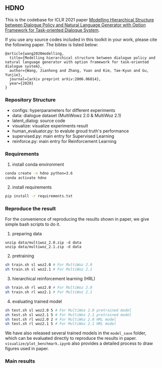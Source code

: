 
## HDNO

This is the codebase for ICLR 2021 paper [Modelling Hierarchical Structure between Dialogue Policy and Natural Language Generator with Option Framework for Task-oriented Dialogue System](https://arxiv.org/abs/2006.06814).

If you use any source codes included in this toolkit in your work, please cite the following paper. The bibtex is listed below:     
```
@article{wang2020modelling,
  title={Modelling hierarchical structure between dialogue policy and natural language generator with option framework for task-oriented dialogue system},
  author={Wang, Jianhong and Zhang, Yuan and Kim, Tae-Kyun and Gu, Yunjie},
  journal={arXiv preprint arXiv:2006.06814},
  year={2020}
}
```

### Repository Structure
* configs: hyperparameters for different experiments
* data: dialogue dataset (MultiWowz 2.0 & MultiWoz 2.1)
* latent_dialog: source code
* visualize: visualize experiments result
* human_evaluator.py: to evalute groud truth's performance
* supervised.py: main entry for Supervised Learning
* reinforce.py: main entry for Reinforcement Learning


### Requirements

1. install conda environment                                        
```bash
conda create -n hdno python=3.6
conda activate hdno
```

2.  install requirements
```bash
pip install -r requirements.txt     
```

### Reproduce the result
For the convenience of reproducing the results shown in paper, we give simple bash scripts to do it.

1. preparing data
```
unzip data/multiwoz_2.0.zip -d data
unzip data/multiwoz_2.1.zip -d data
```

2. pretraining
```bash
sh train.sh sl woz2.0 # For MultiWoz 2.0
sh train.sh sl woz2.1 # For MultiWoz 2.1
```

3. hierarchical reinforcement learning (HRL)
```bash
sh train.sh rl woz2.0 # For MultiWoz 2.0
sh train.sh rl woz2.1 # For MultiWoz 2.1
```

4. evaluating trained model
```bash
sh test.sh sl woz2.0 5 # For MultiWoz 2.0 pretrained model
sh test.sh sl woz2.1 5 # For MultiWoz 2.1 pretrained model
sh test.sh rl woz2.0 2 # For MultiWoz 2.0 HRL model 
sh test.sh rl woz2.1 5 # For MultiWoz 2.1 HRL model
```

We have also released several trained models in the `model_save` folder, which can be evaluated directly to reproduce the results in paper. `visualize/plot_benchmark.ipynb` also provides a detailed process to draw figures used in paper.


### Main results



